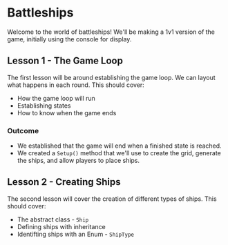 # Battleships

Welcome to the world of battleships! We'll be making a 1v1 version of the game, initially using the console for display.

## Lesson 1 - The Game Loop

The first lesson will be around establishing the game loop. We can layout what happens in each round.
This should cover:

- How the game loop will run
- Establishing states
- How to know when the game ends

### Outcome


- We established that the game will end when a finished state is reached. 
- We created a `Setup()` method that we'll use to create the grid, generate the ships, and allow players to place ships.


## Lesson 2 - Creating Ships

The second lesson will cover the creation of different types of ships.
This should cover:

- The abstract class - `Ship`
- Defining ships with inheritance
- Identifting ships with an Enum - `ShipType`
